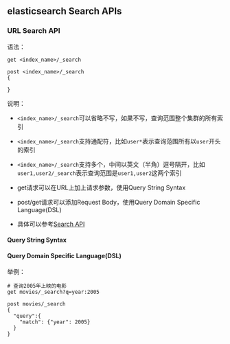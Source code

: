 ## elasticsearch Search APIs

### URL Search API

语法：

```
get <index_name>/_search

post <index_name>/_search
{

}
```

说明：

* `<index_name>/_search`可以省略不写，如果不写，查询范围整个集群的所有索引
* `<index_name>/_search`支持通配符，比如`user*`表示查询范围所有以`user`开头的索引
* `<index_name>/_search`支持多个，中间以英文（半角）逗号隔开，比如`user1,user2/_search`表示查询范围是`user1,user2`这两个索引

* get请求可以在URL上加上请求参数，使用Query String Syntax
* post/get请求可以添加Request Body，使用Query Domain Specific Language(DSL)
* 具体可以参考[Search API](https://www.elastic.co/guide/en/elasticsearch/reference/7.9/search-search.html)

#### Query String Syntax



#### Query Domain Specific Language(DSL)



举例：

```
# 查询2005年上映的电影
get movies/_search?q=year:2005

post movies/_search
{
  "query":{
    "match": {"year": 2005}
  }
}


```

